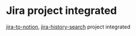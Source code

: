 # Jira project integrated

[jira-to-notion](https://github.com/kimchanpong/jira-to-notion), [jira-history-search](https://github.com/kimchanpong/jira-history-search) project integrated
